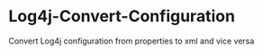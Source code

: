 Log4j-Convert-Configuration
===========================

Convert Log4j configuration from properties to xml and vice versa